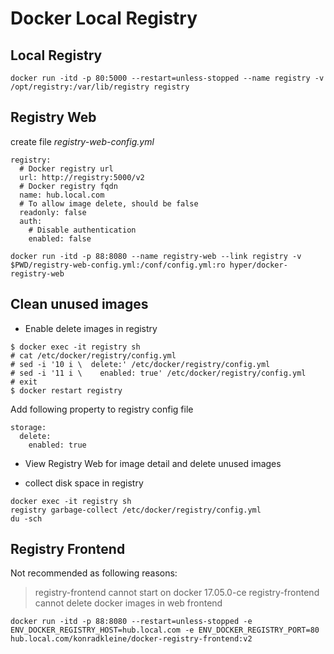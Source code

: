 # Docker Local Registry

## Local Registry
```
docker run -itd -p 80:5000 --restart=unless-stopped --name registry -v /opt/registry:/var/lib/registry registry
```

## Registry Web
create file *registry-web-config.yml*
```
registry:
  # Docker registry url
  url: http://registry:5000/v2
  # Docker registry fqdn
  name: hub.local.com
  # To allow image delete, should be false
  readonly: false
  auth:
    # Disable authentication
    enabled: false
```

```
docker run -itd -p 88:8080 --name registry-web --link registry -v $PWD/registry-web-config.yml:/conf/config.yml:ro hyper/docker-registry-web
```

## Clean unused images

* Enable delete images in registry
```
$ docker exec -it registry sh
# cat /etc/docker/registry/config.yml
# sed -i '10 i \  delete:' /etc/docker/registry/config.yml
# sed -i '11 i \    enabled: true' /etc/docker/registry/config.yml
# exit
$ docker restart registry
```
Add following property to registry config file
```
storage:
  delete:
    enabled: true
```

* View Registry Web for image detail and delete unused images

* collect disk space in registry
```
docker exec -it registry sh
registry garbage-collect /etc/docker/registry/config.yml
du -sch
```

## Registry Frontend
Not recommended as following reasons:
> registry-frontend cannot start on docker 17.05.0-ce
> registry-frontend cannot delete docker images in web frontend

```
docker run -itd -p 88:8080 --restart=unless-stopped -e ENV_DOCKER_REGISTRY_HOST=hub.local.com -e ENV_DOCKER_REGISTRY_PORT=80 hub.local.com/konradkleine/docker-registry-frontend:v2
```